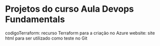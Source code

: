 # Projetos do curso Aula Devops Fundamentals

codigoTerraform: recurso Terraform para a criação no Azure
website: site html para ser utilizado como teste no Git
